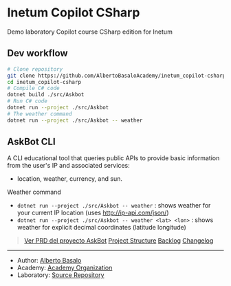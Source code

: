 # Inetum Copilot CSharp
Demo laboratory Copilot course CSharp edition for Inetum

## Dev workflow

```bash
# Clone repository
git clone https://github.com/AlbertoBasaloAcademy/inetum_copilot-csharp.git
cd inetum_copilot-csharp
# Compile C# code
dotnet build ./src/Askbot
# Run C# code
dotnet run --project ./src/Askbot 
# The weather command
dotnet run --project ./src/Askbot -- weather
```

## AskBot CLI

A CLI educational tool that queries public APIs to provide basic information from the user's IP and associated services: 
- location, weather, currency, and sun.

Weather command
- `dotnet run --project ./src/Askbot -- weather` : shows weather for your current IP location (uses http://ip-api.com/json/)
- `dotnet run --project ./src/Askbot -- weather <lat> <lon>` : shows weather for explicit decimal coordinates (latitude longitude)

> [Ver PRD del proyecto AskBot](docs/ask-bot.PRD.md)
> [Project Structure](docs/STRUCTURE.md)
> [Backlog](docs/BACKLOG.md)
> [Changelog](docs/CHANGELOG.md)

---

- Author: [Alberto Basalo](https://albertobasalo.dev)
- Academy: [Academy Organization](https://github.com/AlbertoBasaloAcademy)
- Laboratory: [Source Repository](https://github.com/AlbertoBasaloLabs/copilot-csharp)
